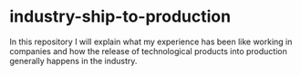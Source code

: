 # industry-ship-to-production
In this repository I will explain what my experience has been like working in companies and how the release of technological products into production generally happens in the industry.
